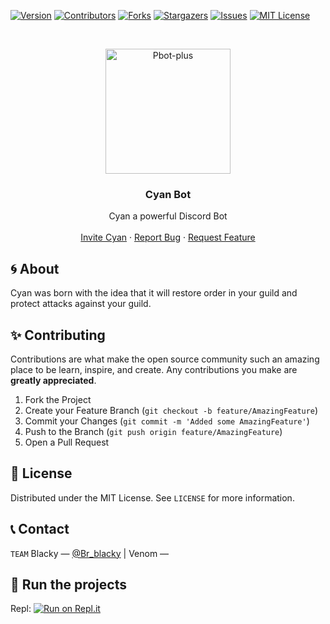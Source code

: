 [![Version][version-shield]](version-url)
[![Contributors][contributors-shield]][contributors-url]
[![Forks][forks-shield]][forks-url]
[![Stargazers][stars-shield]][stars-url]
[![Issues][issues-shield]][issues-url]
[![MIT License][license-shield]][license-url]

<!-- PROJECT LOGO -->
<br />
<p align="center">
  <a href="https://github.com/brblacky/Cyan">
    <img src="https://i.imgur.com/aHjHbZh.png" alt="Pbot-plus" width="200" height="200">
  </a>

  <h3 align="center">Cyan Bot</h3>

  <p align="center">
    Cyan a powerful Discord Bot
    <br />
    <br />
    <a href="https://discord.com/oauth2/authorize?client_id=&841716414053351486scope=bot&permissions=8">Invite Cyan</a>
    ·
    <a href="https://github.com/brblacky/Cyan/issues">Report Bug</a>
    ·
    <a href="https://github.com/brblacky/Cyan/issues">Request Feature</a>
  </p>
</p>


<!-- ABOUT THE PROJECT -->

## 🌀 About

Cyan was born with the idea that it will restore order in your guild and protect attacks against your guild.

<!-- CONTRIBUTING -->

## ✨ Contributing

Contributions are what make the open source community such an amazing place to be learn, inspire, and create. Any contributions you make are **greatly appreciated**.

1. Fork the Project
2. Create your Feature Branch (`git checkout -b feature/AmazingFeature`)
3. Commit your Changes (`git commit -m 'Added some AmazingFeature'`)
4. Push to the Branch (`git push origin feature/AmazingFeature`)
5. Open a Pull Request

<!-- LICENSE -->

## 🔐 License

Distributed under the MIT License. See `LICENSE` for more information.

<!-- CONTACT -->

## 📞 Contact

`TEAM` Blacky — [@Br_blacky](https://twitter.com/Br_blacky)
| Venom — []()
<br/>
## 💨 Run the projects
Repl: [![Run on Repl.it](https://repl.it/badge/github/brblacky/Cyan)](https://repl.it/github/brblacky/Cyan)

[version-shield]: https://img.shields.io/github/package-json/v/brblacky/Cyan?style=for-the-badge
[version-url]: https://github.com/brblacky/Cyan
[contributors-shield]: https://img.shields.io/github/contributors/brblacky/Cyan.svg?style=for-the-badge
[contributors-url]: https://github.com/brblacky/Cyan/graphs/contributors
[forks-shield]: https://img.shields.io/github/forks/brblacky/Cyan.svg?style=for-the-badge
[forks-url]: https://github.com/brblacky/Cyan/network/members
[stars-shield]: https://img.shields.io/github/stars/brblacky/Cyan.svg?style=for-the-badge
[stars-url]: https://github.com/brblacky/Cyan/stargazers
[issues-shield]: https://img.shields.io/github/issues/brblacky/Cyan.svg?style=for-the-badge
[issues-url]: https://github.com/brblacky/Cyan/issues
[license-shield]: https://img.shields.io/github/license/brblacky/Cyan.svg?style=for-the-badge
[license-url]: https://github.com/brblacky/Cyan/blob/master/LICENSE
